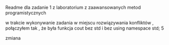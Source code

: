 Readme dla zadanie 1 z laboratorium z zaawansowanych metod programistycznych

w trakcie wykonywanie zadania w miejscu rozwiązywania konfliktów , połączyłem tak , że była funkcja cout bez std i bez using namespace std;
5

zmiana
